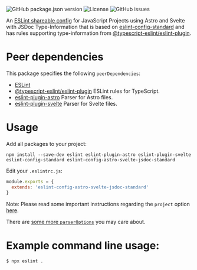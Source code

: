 ![GitHub package.json version](https://img.shields.io/github/package-json/v/falco467/eslint-config-astro-svelte-jsdoc-standard)
![License](https://img.shields.io/github/license/falco467/eslint-config-astro-svelte-jsdoc-standard)
![GitHub issues](https://img.shields.io/github/issues/falco467/eslint-config-astro-svelte-jsdoc-standard)

An [ESLint shareable config](https://eslint.org/docs/developer-guide/shareable-configs) for JavaScript Projects using Astro and Svelte with JSDoc Type-Information that is based on [eslint-config-standard](https://github.com/standard/eslint-config-standard) and has rules supporting type-information from [@typescript-eslint/eslint-plugin](https://www.npmjs.com/package/@typescript-eslint/eslint-plugin).

# Peer dependencies 

This package specifies the following `peerDependencies`:

- [ESLint](https://github.com/eslint/eslint)
- [@typescript-eslint/eslint-plugin](https://www.npmjs.com/package/@typescript-eslint/eslint-plugin) ESLint rules for TypeScript.
- [eslint-plugin-astro](https://www.npmjs.com/package/eslint-plugin-astro) Parser for Astro files.
- [eslint-plugin-svelte](https://www.npmjs.com/package/eslint-plugin-svelte) Parser for Svelte files.

# Usage

Add all packages to your project:

```
npm install --save-dev eslint eslint-plugin-astro eslint-plugin-svelte eslint-config-standard eslint-config-astro-svelte-jsdoc-standard
```

Edit your `.eslintrc.js`:

```js
module.exports = {
  extends: 'eslint-config-astro-svelte-jsdoc-standard'
}
```

Note: Please read some important instructions regarding the `project` option [here](https://github.com/typescript-eslint/typescript-eslint/blob/master/packages/parser/README.md#configuration).

There are [some more `parserOptions`](https://github.com/typescript-eslint/typescript-eslint/blob/master/packages/parser/README.md#configuration) you may care about.

# Example command line usage:

```
$ npx eslint .
```
